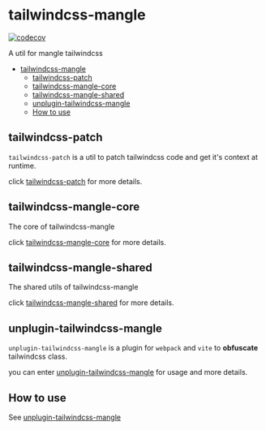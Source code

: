 # tailwindcss-mangle

[![codecov](https://codecov.io/gh/sonofmagic/tailwindcss-mangle/branch/main/graph/badge.svg?token=jPyNihT78U)](https://codecov.io/gh/sonofmagic/tailwindcss-mangle)

A util for mangle tailwindcss

- [tailwindcss-mangle](#tailwindcss-mangle)
  - [tailwindcss-patch](#tailwindcss-patch)
  - [tailwindcss-mangle-core](#tailwindcss-mangle-core)
  - [tailwindcss-mangle-shared](#tailwindcss-mangle-shared)
  - [unplugin-tailwindcss-mangle](#unplugin-tailwindcss-mangle)
  - [How to use](#how-to-use)

## tailwindcss-patch

`tailwindcss-patch` is a util to patch tailwindcss code and get it's context at runtime.

click [tailwindcss-patch](./packages/tailwindcss-patch) for more details.

## tailwindcss-mangle-core

The core of tailwindcss-mangle

click [tailwindcss-mangle-core](./packages/core) for more details.

## tailwindcss-mangle-shared

The shared utils of tailwindcss-mangle

click [tailwindcss-mangle-shared](./packages/shared) for more details.

## unplugin-tailwindcss-mangle

`unplugin-tailwindcss-mangle` is a plugin for `webpack` and `vite` to **obfuscate** tailwindcss class.

you can enter [unplugin-tailwindcss-mangle](./packages/unplugin-tailwindcss-mangle) for usage and more details.

## How to use

See [unplugin-tailwindcss-mangle](./packages/unplugin-tailwindcss-mangle)
